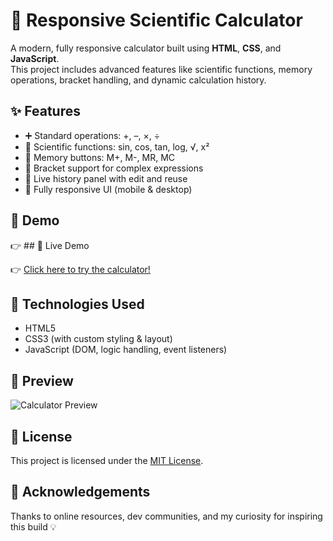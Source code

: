 # 🔢 Responsive Scientific Calculator
A modern, fully responsive calculator built using **HTML**, **CSS**, and **JavaScript**.  
This project includes advanced features like scientific functions, memory operations, bracket handling, and dynamic calculation history.
## ✨ Features
- ➕ Standard operations: +, –, ×, ÷
- 📐 Scientific functions: sin, cos, tan, log, √, x²
- 🧠 Memory buttons: M+, M-, MR, MC
- 🧮 Bracket support for complex expressions
- 📃 Live history panel with edit and reuse
- 📱 Fully responsive UI (mobile & desktop)
## 🚀 Demo
👉 ## 🚀 Live Demo

👉 [Click here to try the calculator!](https://Shravs157-59.github.io/Calculator)
## 📁 Technologies Used
- HTML5  
- CSS3 (with custom styling & layout)  
- JavaScript (DOM, logic handling, event listeners)
## 📸 Preview
![Calculator Preview](https://github.com/Shravs157-59/Calculator/issues/1#issue-3127175478)
## 📜 License
This project is licensed under the [MIT License](LICENSE).
## 🙌 Acknowledgements
Thanks to online resources, dev communities, and my curiosity for inspiring this build 💡
